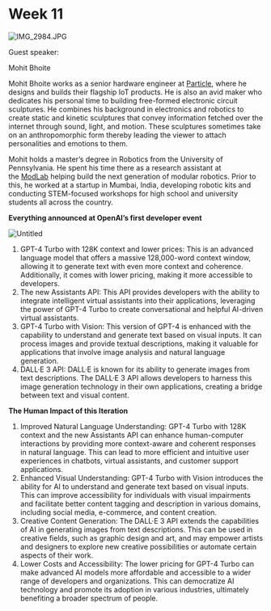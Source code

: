 # Week  11

![IMG_2984.JPG](Week%2011%20f784d63804314ea6affac8edffa0ec27/IMG_2984.jpg)

Guest speaker:

Mohit Bhoite

Mohit Bhoite works as a senior hardware engineer at [Particle](https://www.particle.io/), where he designs and builds their flagship IoT products. He is also an avid maker who dedicates his personal time to building free-formed electronic circuit sculptures. He combines his background in electronics and robotics to create static and kinetic sculptures that convey information fetched over the internet through sound, light, and motion. These sculptures sometimes take on an anthropomorphic form thereby leading the viewer to attach personalities and emotions to them.

Mohit holds a master’s degree in Robotics from the University of Pennsylvania. He spent his time there as a research assistant at the [ModLab](https://www.modlabupenn.org/) helping build the next generation of modular robotics. Prior to this, he worked at a startup in Mumbai, India, developing robotic kits and conducting STEM-focused workshops for high school and university students all across the country.

****Everything announced at OpenAI’s first developer event****

![Untitled](Week%2011%20f784d63804314ea6affac8edffa0ec27/Untitled.png)

1. GPT-4 Turbo with 128K context and lower prices: This is an advanced language model that offers a massive 128,000-word context window, allowing it to generate text with even more context and coherence. Additionally, it comes with lower pricing, making it more accessible to developers.
2. The new Assistants API: This API provides developers with the ability to integrate intelligent virtual assistants into their applications, leveraging the power of GPT-4 Turbo to create conversational and helpful AI-driven virtual assistants.
3. GPT-4 Turbo with Vision: This version of GPT-4 is enhanced with the capability to understand and generate text based on visual inputs. It can process images and provide textual descriptions, making it valuable for applications that involve image analysis and natural language generation.
4. DALL·E 3 API: DALL·E is known for its ability to generate images from text descriptions. The DALL·E 3 API allows developers to harness this image generation technology in their own applications, creating a bridge between text and visual content.

**The Human Impact of this Iteration**

1. Improved Natural Language Understanding: GPT-4 Turbo with 128K context and the new Assistants API can enhance human-computer interactions by providing more context-aware and coherent responses in natural language. This can lead to more efficient and intuitive user experiences in chatbots, virtual assistants, and customer support applications.
2. Enhanced Visual Understanding: GPT-4 Turbo with Vision introduces the ability for AI to understand and generate text based on visual inputs. This can improve accessibility for individuals with visual impairments and facilitate better content tagging and description in various domains, including social media, e-commerce, and content creation.
3. Creative Content Generation: The DALL·E 3 API extends the capabilities of AI in generating images from text descriptions. This can be used in creative fields, such as graphic design and art, and may empower artists and designers to explore new creative possibilities or automate certain aspects of their work.
4. Lower Costs and Accessibility: The lower pricing for GPT-4 Turbo can make advanced AI models more affordable and accessible to a wider range of developers and organizations. This can democratize AI technology and promote its adoption in various industries, ultimately benefiting a broader spectrum of people.
